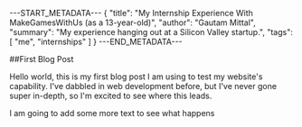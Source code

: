 
---START_METADATA---
{
  "title": "My Internship Experience With MakeGamesWithUs (as a 13-year-old)",
  "author": "Gautam Mittal",
  "summary": "My experience hanging out at a Silicon Valley startup.",
  "tags":[
    "me",
    "internships"
  ]
}
---END_METADATA---


##First Blog Post

Hello world, this is my first blog post I am using to test my website's 
capability. I've dabbled in web development before, but I've never gone 
super in-depth, so I'm excited to see where this leads.

I am going to add some more text to see what happens